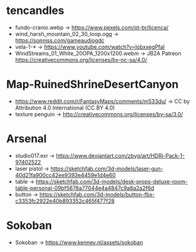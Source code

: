 # tencandles

- fundo-cranio.webp -> https://www.pexels.com/pt-br/licenca/
- wind_harsh_mountain_02_30_loop.ogg -> https://sonniss.com/gameaudiogdc
- vela-1-* -> https://www.youtube.com/watch?v=lobxxegPfaI
- WindStreams_01_White_20OPA_1200x1200.webm -> JB2A Patreon https://creativecommons.org/licenses/by-nc-sa/4.0/


# Map-RuinedShrineDesertCanyon

- https://www.reddit.com/r/FantasyMaps/comments/m533du/ -> CC by Attribution 4.0 International (CC BY 4.0)
- texture penguin -> http://creativecommons.org/licenses/by-sa/3.0/


# Arsenal

- studio017.exr -> https://www.deviantart.com/zbyg/art/HDRi-Pack-1-97402522
- laser pistol -> https://sketchfab.com/3d-models/laser-gun-40d21fa900cc42ee9393e4459e1d4e60
- table -> https://sketchfab.com/3d-models/desk-props-deluxe-room-table-personal-09bf5678a77044e4a4847c9a8a2a2f6d
- button -> https://sketchfab.com/3d-models/button-fbx-c3353fc2922e40b893352c465f477f28

# Sokoban

- Sokoban -> https://www.kenney.nl/assets/sokoban
